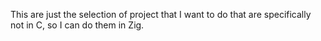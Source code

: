 This are just the selection of project that I want to do that are specifically
not in C, so I can do them in Zig.
